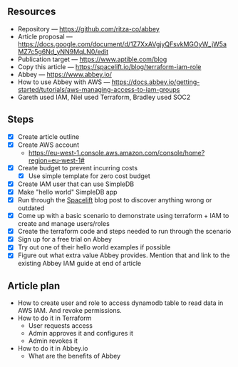 ## Resources
- Repository — https://github.com/ritza-co/abbey
- Article proposal — https://docs.google.com/document/d/1Z7XxAVgjyQFsvkMGOyW_jW5aMZ7c5g6Nd_yNN9MqLN0/edit
- Publication target — https://www.aptible.com/blog
- Copy this article — https://spacelift.io/blog/terraform-iam-role
- Abbey — https://www.abbey.io/
- How to use Abbey with AWS — https://docs.abbey.io/getting-started/tutorials/aws-managing-access-to-iam-groups
- Gareth used IAM, Niel used Terraform, Bradley used SOC2

## Steps
- [x] Create article outline
- [x] Create AWS account
    - https://eu-west-1.console.aws.amazon.com/console/home?region=eu-west-1#
- [x] Create budget to prevent incurring costs
  - [x] Use simple template for zero cost budget
- [x] Create IAM user that can use SimpleDB
- [x] Make "hello world" SimpleDB app
- [x] Run through the [Spacelift](https://spacelift.io/blog/terraform-iam-role) blog post to discover anything wrong or outdated
- [x] Come up with a basic scenario to demonstrate using terraform + IAM to create and manage users/roles
- [x] Create the terraform code and steps needed to run through the scenario
- [x] Sign up for a free trial on Abbey
- [x] Try out one of their hello world examples if possible
- [x] Figure out what extra value Abbey provides. Mention that and link to the existing Abbey IAM guide at end of article

## Article plan
- How to create user and role to access dynamodb table to read data in AWS IAM. And revoke permissions.
- How to do it in Terraform
  - User requests access
  - Admin approves it and configures it
  - Admin revokes it
- How to do it in Abbey.io
  - What are the benefits of Abbey